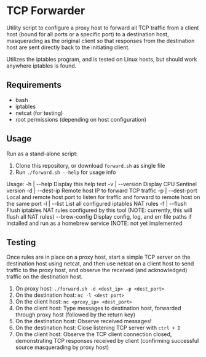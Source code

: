 # TCP Forwarder
Utility script to configure a proxy host to forward all TCP traffic from a client host (bound for
all ports or a specific port) to a destination host, masquerading as the original client so that
responses from the destination host are sent directly back to the initiating client.

Utilizes the iptables program, and is tested on Linux hosts, but should work anywhere iptables is
found.

## Requirements
* bash
* iptables
* netcat (for testing)
* root permissions (depending on host configuration)


## Usage
Run as a stand-alone script:
1. Clone this repository, or download `forward.sh` as single file
2. Run `./forward.sh --help` for usage info

Usage:
   -h | --help       Display this help text
   -v | --version    Display CPU Sentinel version
   -d | --dest-ip    Remote host IP to forward TCP traffic
   -p | --dest-port  Local and remote host port to listen for traffic and forward to remote host on the same port
   -l | --list       List all configured iptables NAT rules
   -f | --flush      Flush iptables NAT rules configured by this tool (NOTE: currently, this will flush all NAT rules)
   --brew-config     Display config, log, and err file paths if installed and run as a homebrew service (NOTE: not yet implemented

## Testing
Once rules are in place on a proxy host, start a simple TCP server on the destination host using
netcat, and then use netcat on a client host to send traffic to the proxy host, and observe the
received (and acknowledged) traffic on the destination host.

1. On proxy host: `./forward.sh -d <dest_ip> -p <dest_port>`
2. On the destination host: `nc -l <dest port>`
3. On the client host: `nc <proxy_ip> <dest_port>`
4. On the client host: Type messages to destination host, forwarded through proxy host (followed by the return key)
5. On the destination host: Observe received messages!
6. On the destination host: Close listening TCP server with `ctrl + D`
7. On the client host: Observe the TCP client connection closed, demonstrating TCP responses received
   by client (confirming successful source masquerading by proxy host)

